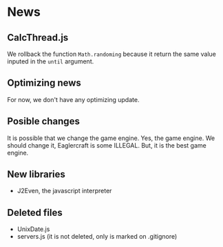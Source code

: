 # News

## CalcThread.js
We rollback the function `Math.randoming` because it return the same value inputed in the `until` argument.

## Optimizing news
For now, we don't have any optimizing update.

## Posible changes
It is possible that we change the game engine. Yes, the game engine. We should change it, Eaglercraft is some ILLEGAL. But, it is the best game engine.

## New libraries
- J2Even, the javascript interpreter

## Deleted files
- UnixDate.js
- servers.js (it is not deleted, only is marked on .gitignore)